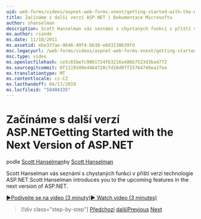 ```yaml
---
uid: web-forms/videos/aspnet-web-forms-vnext/getting-started-with-the-next-version-of-aspnet
title: Začínáme s další verzí ASP.NET | Dokumentace Microsoftu
author: shanselman
description: Scott Hanselman vás seznámí s chystaných funkcí v příští verzi technologie ASP.NET.
ms.author: riande
ms.date: 11/18/2011
ms.assetid: ebe337ae-9646-49f4-bb38-e6d3138b39fd
msc.legacyurl: /web-forms/videos/aspnet-web-forms-vnext/getting-started-with-the-next-version-of-aspnet
msc.type: video
ms.openlocfilehash: ce5c65befc9861724f63216a486b7523d3ba4772
ms.sourcegitcommit: 0f1119340e4464720cfd16d0ff15764746ea1fea
ms.translationtype: MT
ms.contentlocale: cs-CZ
ms.lasthandoff: 04/17/2019
ms.locfileid: "59404335"
---
```

# <a name="getting-started-with-the-next-version-of-aspnet"></a><span data-ttu-id="5b4eb-103">Začínáme s další verzí ASP.NET</span><span class="sxs-lookup"><span data-stu-id="5b4eb-103">Getting Started with the Next Version of ASP.NET</span></span>

<span data-ttu-id="5b4eb-104">podle [Scott Hanselman](https://github.com/shanselman)</span><span class="sxs-lookup"><span data-stu-id="5b4eb-104">by [Scott Hanselman](https://github.com/shanselman)</span></span>

<span data-ttu-id="5b4eb-105">Scott Hanselman vás seznámí s chystaných funkcí v příští verzi technologie ASP.NET.</span><span class="sxs-lookup"><span data-stu-id="5b4eb-105">Scott Hanselman introduces you to the upcoming features in the next version of ASP.NET.</span></span>

[<span data-ttu-id="5b4eb-106">&#9654;Podívejte se na video (3 minuty)</span><span class="sxs-lookup"><span data-stu-id="5b4eb-106">&#9654; Watch video (3 minutes)</span></span>](https://channel9.msdn.com/Blogs/ASP-NET-Site-Videos/getting-started-with-the-next-version-of-aspnet)

> [!div class="step-by-step"]
> <span data-ttu-id="5b4eb-107">[Předchozí](aspnet-vnext-videos-bundling-and-minification.md)
> [další](aspnet-and-web-tools-20122.md)</span><span class="sxs-lookup"><span data-stu-id="5b4eb-107">[Previous](aspnet-vnext-videos-bundling-and-minification.md)
[Next](aspnet-and-web-tools-20122.md)</span></span>
